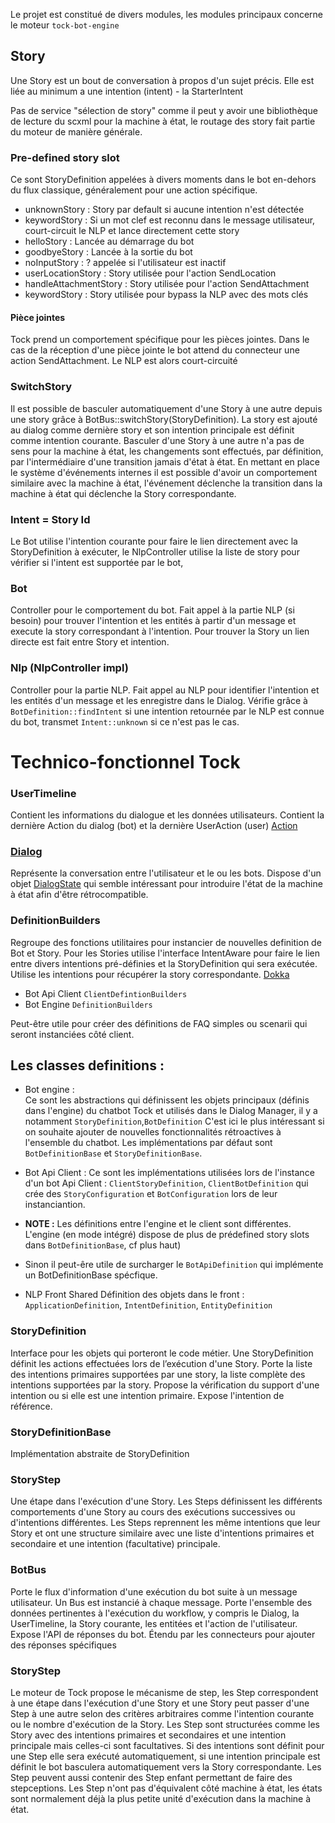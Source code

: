 Le projet est constitué de divers modules, les modules principaux concerne le moteur `tock-bot-engine`

## Story
Une Story est un bout de conversation à propos d'un sujet précis.
Elle est liée au minimum a une intention (intent) - la StarterIntent

Pas de service "sélection de story" comme il peut y avoir une bibliothèque de lecture du scxml pour la machine à état, le routage des story fait partie du moteur de manière générale.

### Pre-defined story slot
Ce sont StoryDefinition appelées à divers moments dans le bot en-dehors du flux classique, généralement pour une action spécifique.
- unknownStory : Story par default si aucune intention n'est détectée
- keywordStory  : Si un mot clef est reconnu dans le message utilisateur, court-circuit le NLP et lance directement cette story
- helloStory        : Lancée au démarrage du bot
- goodbyeStory  : Lancée à la sortie du bot
- noInputStory   : ? appelée si l'utilisateur est inactif
- userLocationStory : Story utilisée pour l'action SendLocation
- handleAttachmentStory : Story utilisée pour l'action SendAttachment
- keywordStory : Story utilisée pour bypass la NLP avec des mots clés


#### Pièce jointes
Tock prend un comportement spécifique pour les pièces jointes.
Dans le cas de la réception d'une pièce jointe le bot attend du connecteur une action SendAttachment. Le NLP est alors court-circuité

### SwitchStory
Il est possible de basculer automatiquement d'une Story à une autre depuis une story grâce à BotBus::switchStory(StoryDefinition).
La story est ajouté au dialog comme dernière story et son intention principale est définit comme intention courante.
Basculer d'une Story à une autre n'a pas de sens pour la machine à état, les changements sont effectués, par définition, par l'intermédiaire d'une transition jamais d'état à état.
En mettant en place le système d'événements internes il est possible d'avoir un comportement similaire avec la machine à état, l'événement déclenche la transition dans la machine à état qui déclenche la Story correspondante.

### Intent = Story Id
Le Bot utilise l'intention courante pour faire le lien directement avec la StoryDefinition à exécuter, le NlpController utilise la liste de story pour vérifier si l'intent est supportée par le bot,

### Bot
Controller pour le comportement du bot.
Fait appel à la partie NLP (si besoin) pour trouver l'intention et les entités à partir d'un message et execute la story correspondant à l'intention.
Pour trouver la Story un lien directe est fait entre Story et intention.

### Nlp (NlpController impl)
Controller pour la partie NLP.
Fait appel au NLP pour identifier l'intention et les entités d'un message et les enregistre dans le Dialog.
Vérifie grâce à `BotDefinition::findIntent` si une intention retournée par le  NLP est connue du bot, transmet `Intent::unknown` si ce n'est pas le cas.

# Technico-fonctionnel Tock
### UserTimeline
Contient les informations du dialogue et les données utilisateurs.
Contient la dernière Action du dialog (bot) et la dernière UserAction (user) [Action](http://doc.tock.ai/tock/dokka/tock/ai.tock.bot.engine.action/-action/index.html)

### [Dialog](https://doc.tock.ai/tock/dokka/tock/ai.tock.bot.engine.dialog/-dialog/index.html)
Représente la conversation entre l'utilisateur et le ou les bots.
Dispose d'un objet [DialogState](http://doc.tock.ai/tock/dokka/tock/ai.tock.bot.engine.dialog/-dialog-state/index.html) qui semble intéressant pour introduire l'état de la machine à état afin d'être rétrocompatible.

### DefinitionBuilders
Regroupe des fonctions utilitaires pour instancier de nouvelles definition de Bot et Story.
Pour les Stories utilise l'interface IntentAware pour faire le lien entre divers intentions pré-définies  et la StoryDefinition qui sera exécutée.
Utilise les intentions pour récupérer la story correspondante.
[Dokka](http://doc.tock.ai/tock/dokka/tock/ai.tock.bot.definition/index.html)
- Bot Api Client
`ClientDefintionBuilders`
- Bot Engine
`DefinitionBuilders`

Peut-être utile pour créer des définitions de FAQ simples ou scenarii qui seront instanciées côté client.

## Les classes definitions :

- Bot engine : <br>
Ce sont les abstractions qui définissent les objets principaux (définis dans l'engine) du chatbot Tock et utilisés dans le Dialog Manager, il y a notamment `StoryDefinition`,`BotDefinition`
C'est ici le plus intéressant si on souhaite ajouter de nouvelles fonctionnalités rétroactives à l'ensemble du chatbot. 
Les implémentations par défaut sont `BotDefinitionBase` et `StoryDefinitionBase`.
- Bot Api Client :
  Ce sont les implémentations utilisées lors de l'instance d'un bot Api Client :
  `ClientStoryDefinition`, `ClientBotDefinition` qui crée des `StoryConfiguration` et `BotConfiguration` lors de leur instanciantion.
- <b>NOTE :</b> Les définitions entre l'engine et le client sont différentes. L'engine (en mode intégré) dispose de plus de prédefined story slots dans `BotDefinitionBase`, cf plus haut)
- Sinon il peut-êre utile de surcharger le `BotApiDefinition` qui implémente un BotDefinitionBase spécfique.

- NLP Front Shared
Définition des objets dans le front :
`ApplicationDefinition`, `IntentDefinition`, `EntityDefinition`

### StoryDefinition
Interface pour les objets qui porteront le code métier. Une StoryDefinition définit les actions effectuées lors de l’exécution d'une Story.
Porte la liste des intentions primaires supportées par une story, la liste complète des intentions supportées par la story.
Propose la vérification du support d'une intention ou si elle est une intention primaire.
Expose l'intention de référence.

### StoryDefinitionBase
Implémentation abstraite de StoryDefinition

### StoryStep
Une étape dans l'exécution d'une Story. Les Steps définissent les différents comportements d'une Story au cours des exécutions successives ou d'intentions différentes.
Les Steps reprennent les même intentions que leur Story et ont une structure similaire avec une liste d'intentions primaires et secondaire et une intention (facultative) principale.

### BotBus
Porte le flux d'information d'une exécution du bot suite à un message utilisateur. Un Bus est instancié à chaque message.
Porte l'ensemble des données pertinentes à l'exécution du workflow, y compris le Dialog, la UserTimeline, la Story courante, les entitées et l'action de l'utilisateur.
Expose l'API de réponses du bot.
Étendu par les connecteurs pour ajouter des réponses spécifiques

### StoryStep
Le moteur de Tock propose le mécanisme de step, les Step correspondent à une étape dans l'exécution d'une Story et une Story peut passer d'une Step à une autre selon des critères arbitraires comme l'intention courante ou le nombre d'exécution de la Story.
Les Step sont structurées comme les Story avec des intentions primaires et secondaires et une intention principale mais celles-ci sont facultatives. Si des intentions sont définit pour une Step elle sera exécuté automatiquement, si une intention principale est définit le bot basculera automatiquement vers la Story correspondante.
Les Step peuvent aussi contenir des Step enfant permettant de faire des stepceptions.
Les Step n'ont pas d'équivalent côté machine à état, les états sont normalement déjà la plus petite unité d'exécution dans la machine à état.